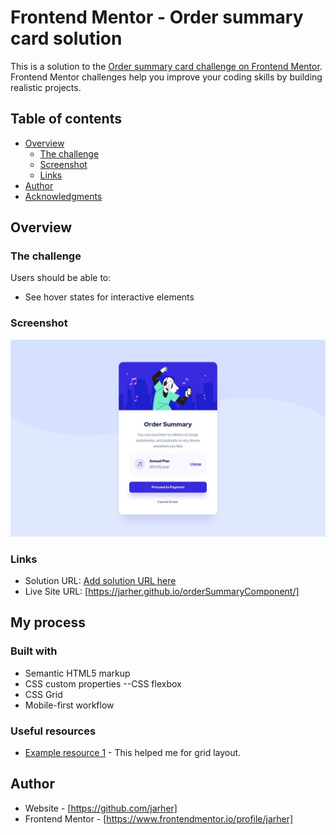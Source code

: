 # Frontend Mentor - Order summary card solution

This is a solution to the [Order summary card challenge on Frontend Mentor](https://www.frontendmentor.io/challenges/order-summary-component-QlPmajDUj). Frontend Mentor challenges help you improve your coding skills by building realistic projects. 

## Table of contents

- [Overview](#overview)
  - [The challenge](#the-challenge)
  - [Screenshot](#screenshot)
  - [Links](#links)
- [Author](#author)
- [Acknowledgments](#acknowledgments)


## Overview

### The challenge

Users should be able to:

- See hover states for interactive elements

### Screenshot

![](./design/desktop-design.jpg)


### Links

- Solution URL: [Add solution URL here](https://your-solution-url.com)
- Live Site URL: [https://jarher.github.io/orderSummaryComponent/]

## My process

### Built with

- Semantic HTML5 markup
- CSS custom properties
--CSS flexbox
- CSS Grid
- Mobile-first workflow

### Useful resources

- [Example resource 1](https://developer.mozilla.org/es/docs/Web/CSS/CSS_grid_layout/Basic_concepts_of_grid_layout) - This helped me for grid layout.

## Author

- Website - [https://github.com/jarher]
- Frontend Mentor - [https://www.frontendmentor.io/profile/jarher]
